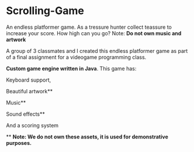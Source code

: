 # Scrolling-Game
An endless platformer game. As a tressure hunter collect teassure to increase your score. How high can you go?  Note: **Do not own music and artwork**

A group of 3 classmates and I created this endless platformer game as part of a final assignment for a videogame programming class. 

**Custom game engine written in Java**. This game has: 

Keyboard support,

Beautiful artwork**

Music**

Sound effects**

And a scoring system



** **Note: We do not own these assets, it is used for demonstrative purposes.**
